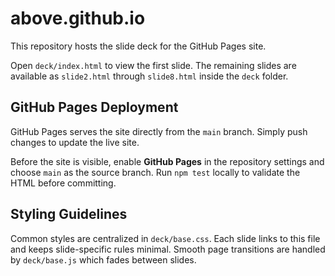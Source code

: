 # above.github.io

This repository hosts the slide deck for the GitHub Pages site.

Open `deck/index.html` to view the first slide. The remaining slides are available as `slide2.html` through `slide8.html` inside the `deck` folder.

## GitHub Pages Deployment

GitHub Pages serves the site directly from the `main` branch. Simply push
changes to update the live site.

Before the site is visible, enable **GitHub Pages** in the repository settings
and choose `main` as the source branch. Run `npm test` locally to validate the
HTML before committing.

## Styling Guidelines

Common styles are centralized in `deck/base.css`. Each slide links to this file
and keeps slide-specific rules minimal. Smooth page transitions are handled by
`deck/base.js` which fades between slides.
